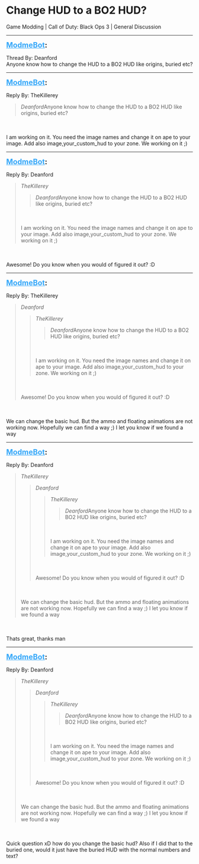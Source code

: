 # Change HUD to a BO2 HUD?
Game Modding | Call of Duty: Black Ops 3 | General Discussion

---
<strong style="font-size: 1.4em;"><span style="text-decoration: underline;text-decoration-color: #34a7f9;"><span style="color:#34a7f9;">ModmeBot</span></span>:</strong>

<p>Thread By: Deanford<br />Anyone know how to change the HUD to a BO2 HUD like origins, buried etc?</p>

---
<strong style="font-size: 1.4em;"><span style="text-decoration: underline;text-decoration-color: #34a7f9;"><span style="color:#34a7f9;">ModmeBot</span></span>:</strong>

<p>Reply By: TheKillerey<br /><blockquote><em>Deanford</em>Anyone know how to change the HUD to a BO2 HUD like origins, buried etc?</blockquote><br /><br />I am working on it. You need the image names and change it on ape to your image. Add also image,your_custom_hud to your zone. We working on it ;)</p>

---
<strong style="font-size: 1.4em;"><span style="text-decoration: underline;text-decoration-color: #34a7f9;"><span style="color:#34a7f9;">ModmeBot</span></span>:</strong>

<p>Reply By: Deanford<br /><blockquote><em>TheKillerey</em><blockquote><em>Deanford</em>Anyone know how to change the HUD to a BO2 HUD like origins, buried etc?</blockquote><br /><br />I am working on it. You need the image names and change it on ape to your image. Add also image,your_custom_hud to your zone. We working on it ;)</blockquote><br /><br />Awesome! Do you know when you would of figured it out? :D</p>

---
<strong style="font-size: 1.4em;"><span style="text-decoration: underline;text-decoration-color: #34a7f9;"><span style="color:#34a7f9;">ModmeBot</span></span>:</strong>

<p>Reply By: TheKillerey<br /><blockquote><em>Deanford</em><blockquote><em>TheKillerey</em><blockquote><em>Deanford</em>Anyone know how to change the HUD to a BO2 HUD like origins, buried etc?</blockquote><br /><br />I am working on it. You need the image names and change it on ape to your image. Add also image,your_custom_hud to your zone. We working on it ;)</blockquote><br /><br />Awesome! Do you know when you would of figured it out? :D</blockquote><br /><br />We can change the basic hud. But the ammo and floating animations are not working now. Hopefully we can find a way ;) I let you know if we found a way</p>

---
<strong style="font-size: 1.4em;"><span style="text-decoration: underline;text-decoration-color: #34a7f9;"><span style="color:#34a7f9;">ModmeBot</span></span>:</strong>

<p>Reply By: Deanford<br /><blockquote><em>TheKillerey</em><blockquote><em>Deanford</em><blockquote><em>TheKillerey</em><blockquote><em>Deanford</em>Anyone know how to change the HUD to a BO2 HUD like origins, buried etc?</blockquote><br /><br />I am working on it. You need the image names and change it on ape to your image. Add also image,your_custom_hud to your zone. We working on it ;)</blockquote><br /><br />Awesome! Do you know when you would of figured it out? :D</blockquote><br /><br />We can change the basic hud. But the ammo and floating animations are not working now. Hopefully we can find a way ;) I let you know if we found a way</blockquote><br /><br />Thats great, thanks man</p>

---
<strong style="font-size: 1.4em;"><span style="text-decoration: underline;text-decoration-color: #34a7f9;"><span style="color:#34a7f9;">ModmeBot</span></span>:</strong>

<p>Reply By: Deanford<br /><blockquote><em>TheKillerey</em><blockquote><em>Deanford</em><blockquote><em>TheKillerey</em><blockquote><em>Deanford</em>Anyone know how to change the HUD to a BO2 HUD like origins, buried etc?</blockquote><br /><br />I am working on it. You need the image names and change it on ape to your image. Add also image,your_custom_hud to your zone. We working on it ;)</blockquote><br /><br />Awesome! Do you know when you would of figured it out? :D</blockquote><br /><br />We can change the basic hud. But the ammo and floating animations are not working now. Hopefully we can find a way ;) I let you know if we found a way</blockquote><br /><br />Quick question xD how do you change the basic hud? Also if I did that to the buried one, would it just have the buried HUD with the normal numbers and text?</p>
